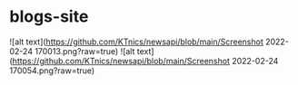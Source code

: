 # blogs-site
![alt text](https://github.com/KTnics/newsapi/blob/main/Screenshot 2022-02-24 170013.png?raw=true)
![alt text](https://github.com/KTnics/newsapi/blob/main/Screenshot 2022-02-24 170054.png?raw=true)
